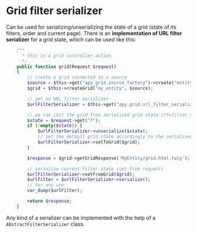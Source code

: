 Grid filter serializer
========

Can be used for serializing/unserializing the state of a grid (state of its filters, order and current page).
There is an **implementation of URL filter serializer** for a grid state, which can be used like this:

```php
    /**
      * this is a grid controller action
      */
    public function grid(Request $request)
    {
        // create a grid connected to a source
        $source = $this->get("apy_grid.source_factory")->create("entity", ["entity" => MyEntity::class]);
        $grid = $this->createGrid("my_entity", $source);

        // get an URL filter serializer
        $urlFilterSerializer = $this->get("apy.grid.url_filter_serializer");

        // we can init the grid from serialized grid state (?f=filter_state...)
        $state = $request->get("f");
        if (!empty($state)) {
            $urlFilterSerializer->unserialize($state);
            // set the default grid state accordingly to the serialized state
            $urlFilterSerializer->setToGrid($grid);
        }

        $response = $grid->getGridResponse('MyEntity/grid.html.twig');

        // serialize current filter state (set from request)
        $urlFilterSerializer->setFromGrid($grid);
        $urlFilter = $urlFilterSerializer->serialize();
        // for any use
        var_dump($urlFilter);

        return $response;
    }
```

Any kind of a serializer can be implemented with the help of a ``AbstractFilterSerializer`` class.
